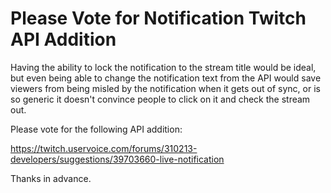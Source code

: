 # Please Vote for Notification Twitch API Addition

Having the ability to lock the notification to the stream title would be
ideal, but even being able to change the notification text from the API
would save viewers from being misled by the notification when it gets
out of sync, or is so generic it doesn't convince people to click on it
and check the stream out.

Please vote for the following API addition:

<https://twitch.uservoice.com/forums/310213-developers/suggestions/39703660-live-notification>

Thanks in advance.

